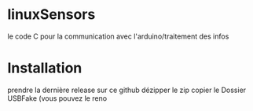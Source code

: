 
# linuxSensors
le code C pour la communication avec l'arduino/traitement des infos 
# Installation
prendre la dernière release sur ce github
dézipper le zip 
copier le Dossier USBFake (vous pouvez le reno

<!--stackedit_data:
eyJoaXN0b3J5IjpbOTkxNTMzNTc1LC0xNzAyMTA4Nzg0XX0=
-->